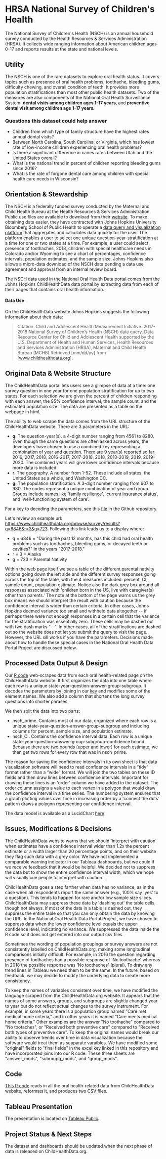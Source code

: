 # HRSA National Survey of Children's Health

The National Survey of Children's Health (NSCH) is an annual household survey conducted by the Health Resources & Services Administration (HRSA). It collects wide ranging information about American children ages 0-17 and reports results at the state and national levels. 

## Utility

The NSCH is one of the rare datasets to explore oral health status. It covers topics such as presence of oral health problems, toothache, bleeding gums, difficulty chewing, and overall condition of teeth. It provides more population stratifications than most other public health datasets. Two of the measures are also components of the National Oral Health Surveillance System: **dental visits among children ages 1-17 years**, and **preventive dental visit among children age 1-17 years**.

### Questions this dataset could help answer

* Children from which type of family structure have the highest rates annual dental visits?
* Between North Carolina, South Carolina, or Virginia, which has lowest rate of low-income children experiencing oral health problems?
* Is there a significant difference in caries rates between Utah and the United States overall?
* What is the national trend in percent of children reporting bleeding gums since 2016?
* What is the rate of forgone dental care among children with special health care needs in Wisconsin?

## Orientation & Stewardship  

The NSCH is a federally funded survey conducted by the Maternal and Child Health Bureau at the Health Resources & Services Administration. Public use files are available to download from their [website](https://www.census.gov/programs-surveys/nsch.html). To make obtaining data easier, they have contracted with Johns Hopkins University Bloomberg School of Public Health to operate a [data query and visualization platform](https://www.childhealthdata.org/) that aggregates and calculates data quickly for the user. The platform enables a user to select one unique question-year-stratification at a time for one or two states at a time. For example, a user could select presence of toothaches, 2018, children with special healthcare needs in Colorado and/or Wyoming to see a chart of percentages, confidence intervals, population estimates, and the sample size. Johns Hopkins also allows a micro-data download of the NSCH data pending a data use agreement and approval from an internal review board.

The NSCH data used in the National Oral Health Data portal comes from the Johns Hopkins ChildHealthData data portal by extracting data from each of their pages that contains oral health information.

#### Data Use

On the ChildHealthData website Johns Hopkins suggests the following information about their data:

> Citation: Child and Adolescent Health Measurement Initiative. 2017-2018 National Survey of Children’s Health (NSCH) data query. Data Resource Center for Child and Adolescent Health supported by the U.S. Department of Health and Human Services, Health Resources and Services Administration (HRSA), Maternal and Child Health Bureau (MCHB).Retrieved [mm/dd/yy] from [www.childhealthdata.org].

## Original Data & Website Structure

The ChildHealthData portal lets users see a glimpse of data at a time: one survey question in one year for one population stratification for up to two states. For each selection we are given the percent of children responding with each answer, the 95% confidence interval, the sample count, and the estimated population size. The data are presented as a table on the webpage in html.

The ability to web scrape the data comes from the URL structure of the ChildHealthData website. There are 3 parameters in the URL: 
* **q**. The question-year(s). a 4-digit number ranging from 4561 to 8280. Even though the same questions are often asked across years, the developers have chosen to use a combined key representing a combination of year and question. There are 9 year(s) reported so far: 2016, 2017, 2018, 2016-2017, 2017-2018, 2018, 2018-2019, 2019, 2019-2020. The combined years will give lower confidence intervals because more data is included. 
* **r**. The geography. A number from 1-52. These include all states, the United States as a whole, and Washington DC.
* **g**. The population stratification. A 3-digit number ranging from 607 to 930. The codes represent a unique combination of year and group. Groups include names like 'family resilience', 'current insurance status', and 'well-functioning system of care'.

For a key to decoding the parameters, see this [file](https://github.com/PositiveSumData/NationalOralHealthDataPortal/blob/master/Data/National_Survey_of_Childrens_Health/Key.xlsx) in the Github repository.

Let's review an example url: https://www.childhealthdata.org/browse/survey/results?q=6846&r=3&g=723. Following this link leads us to a display where:
* q = 6846 = "During the past 12 months, has this child had oral health problems such as toothaches, bleeding gums, or decayed teeth or cavities?" in the years "2017-2018."
* r = 3 = Alaska
* g = 723 = Parental Nativity

Within the web page itself we see a table of the different parental nativity options going down the left side and the different survey responses going across the top of the table, with the 4 measures included: percent, CI, sample count, population estimate. Notice also the dark grey box around all responses associated with 'children born in the US, live with caregiver(s) other than parents.' The note at the bottom of the page warns us the grey box means we should interpret the result with caution because the confidence interval is wider than certain criteria. In other cases, Johns Hopkins deemed variance too small and withheld data altogether -- if perhaps there were not enough responses in a certain cell that the variance for the stratification was essentially zero. These cells may be dashed out with two dash marks "--". In other cases, all of the stratifications are dashed out so the website does not let you submit the query to visit the page. However, the URL sill works if you have the parameters. Decisions made about how to handle these special cases in the National Oral Health Data Portal Project are discussed below. 

## Processed Data Output & Design
Our [R code](https://github.com/PositiveSumData/NationalOralHealthDataPortal/blob/master/Data/National_Survey_of_Childrens_Health/NSCH%20r%20code.R) web-scrapes data from each oral health-related page on the ChildHealthData website. It first organizes the data into one table where each row is a unique state-year-question-answer-group-subgroup. It decodes the parameters by joining in our [key](https://github.com/PositiveSumData/NationalOralHealthDataPortal/blob/master/Data/National_Survey_of_Childrens_Health/Key.xlsx) and modifies some of the element names. We also add a column that shortens the long survey questions into shorter phrases.

We then split the data into two parts: 
* nsch_prime. Contains most of our data, organized where each row is a unique state-year-question-answer-group-subgroup and including columns for percent, sample size, and population estimate.
* nsch_CI. Contains the confidence interval data. Each row is a unique state-year-question-answer-group-subgroup-confidence bound. Because there are two bounds (upper and lower) for each estimate, we then get two rows for every row that was in nsch_prime. 

The reason for saving the confidence intervals in its own sheet is that data visualization software will need to read confidence intervals in a “tidy” format rather than a “wide” format. We will join the two tables on these ID fields and then draw lines between confidence intervals. Important for drawing these lines is an 'order' column we have added to the dataset. The order column assigns a value to each vertex in a polygon that would draw the confidence interval in a time series. The numbering system ensures that a graph plotting values over time in increasing order by a 'connect the dots' pattern draws a polygon representing our confidence interval.

The data model is available as a LucidChart [here](https://app.lucidchart.com/invitations/accept/bec22ad3-1e54-4bcc-b82a-7a82d09bf4a6). 

## Issues, Modifications & Decisions

The ChildHealthData website warns that we should 'interpret with caution' when estimates have a confidence interval wider than 1.2x the percent estimate or a width larger than 20 percentage points, and on their website they flag such data with a grey color. We have not implemented a comparable warning indicator in our Tableau dashboards, but we could if we receive feedback that it would be helpful. We decided not to suppress the data but to show the entire confidence interval width, which we hope will visually cue people to interpret with caution.

ChildHealthData goes a step farther when data has no variance, as in the case when all respondents report the same answer (e.g., 100% say 'yes' to a question). This tends to happen for rare and/or low sample size slices. ChildHealthData may suppress these data by 'dashing out' the table cells, though not always. If most of the data in a table is dashed out, they suppress the entire table so that you can only obtain the data by knowing the URL. In the National Oral Health Data Portal Project, we have chosen to suppress data when the lower confidence level equals the upper confidence level, indicating no variance. We suppressed the data inside the R code so it does not get entered into our output csv files. 

Sometimes the wording of population groupings or survey answers are not consistently labelled on ChildHealthData.org, making some longitudinal comparisons initially difficult. For example, in 2016 the question regarding presence of toothaches had a possible response of 'No toothache' whereas in 2018 the possible response was 'No toothaches' (plural). To draw any trend lines in Tableau we need them to be the same. In the future, based on feedback, we may decide to modify the underlying data to create more consistency.

To keep the names of variables consistent over time, we have modified the language scraped from the ChildHealthData.org website. It appears that the names of some answers, groups, and subgroups are slightly changed year to year but do not reflect actual changes to the survey instrument. For example, in some years there is a population group named "Care met medical home criteria," and in other years it is named "Care meets medical home criteria." Other examples are the answer "No toothache" compared to "No tootaches", or "Received both preventive care" compared to "Received both types of preventive care". To keep the original names would break our ability to observe trends over time in data visualization because the software would treat them as seaparate varaibles. We have modified some "original" fields to "final fields" in the excel key linked in this repository and have incorporated joins into our R code. These three sheets are "answer_mods", "subroupg_mods", and "group_mods".

## Code

[This R code](https://github.com/PositiveSumData/NationalOralHealthDataPortal/blob/master/Data/National_Survey_of_Childrens_Health/NSCH%20r%20code.R) reads in all the oral health-related data from ChildHealthData website, reformats it, and produces two CSV files.  

## Tableau Presentation

The presentation is located on [Tableau Public](https://public.tableau.com/profile/association.of.state.territorial.dental.directors#!/vizhome/NationalSurveyofChildrensHealth_15929305430520/Orientation).

## Project Status & Next Steps

The dataset and dashboards should be updated when the next phase of data is released on ChildHealthData.org.

